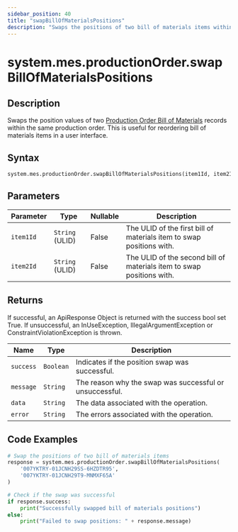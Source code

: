 ```yaml
---
sidebar_position: 40
title: "swapBillOfMaterialsPositions"
description: "Swaps the positions of two bill of materials items within the same production order."
---
```


# system.mes.productionOrder.swapBillOfMaterialsPositions

## Description

Swaps the position values of two [Production Order Bill of Materials](../../data-model/production-order-model/production-order-bill-of-material) records within the same production order. This is useful for reordering bill of materials items in a user interface.

## Syntax

```python
system.mes.productionOrder.swapBillOfMaterialsPositions(item1Id, item2Id)
```

## Parameters

| Parameter | Type            | Nullable | Description                                                           |
|-----------|-----------------|----------|-----------------------------------------------------------------------|
| `item1Id` | `String` (ULID) | False    | The ULID of the first bill of materials item to swap positions with.  |
| `item2Id` | `String` (ULID) | False    | The ULID of the second bill of materials item to swap positions with. |

## Returns

If successful, an ApiResponse Object is returned with the success bool set True. If unsuccessful, an InUseException, IllegalArgumentException or ConstraintViolationException is thrown.

| Name      | Type      | Description                                             |
|-----------|-----------|---------------------------------------------------------|
| `success` | `Boolean` | Indicates if the position swap was successful.          |
| `message` | `String`  | The reason why the swap was successful or unsuccessful. |
| `data`    | `String`  | The data associated with the operation.                 |
| `error`   | `String`  | The errors associated with the operation.               |

## Code Examples

```python
# Swap the positions of two bill of materials items
response = system.mes.productionOrder.swapBillOfMaterialsPositions(
    '007YKTRY-01JCNH29SS-6HZDTR95',
    '007YKTRY-01JCNH29T9-MNMXF65A'
)

# Check if the swap was successful
if response.success:
    print("Successfully swapped bill of materials positions")
else:
    print("Failed to swap positions: " + response.message)
```
